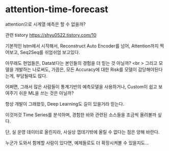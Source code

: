 # attention-time-forecast
attention으로 시계열 예측은 할 수 없을까?

관련 tistory
https://shyu0522.tistory.com/10

기본적인 lstm에서 시작해서, Reconstruct Auto Encoder를 넘어, Attention까지 찍어보고, Seq2Seq를 쉬엄쉬엄 보고있다.

아무래도 현업들은, Data보다는 본인들의 경험을 더 믿는 것 아닐까? <br \>
그리고 모델을 개발하는 나로써도, 가끔은, 모든 Accuracy에 대한 Risk를 모델이 감당해야된다는게, 부담될때도 많다.

어쩌면, 그래서 많은 사람들이 통계기반의 예측모델을 사용하거나, Custom이 쉽고 보여주기 쉬운 ML을 쓰는 것은 아닐까?

항상 개발이 그래왔듯, Deep Learning도 길이 있을거라 믿는다.

이것저것 Time Series를 분석하며, 경험한 바와 관련된 소스들을 조금씩 올려볼까 싶다.

단, 실 운영 데이터로 올린지라, 사실상 껍데기밖에 올릴 수 없다는 점은 양해 바란다.

누군가 도와서 함께할 사람이 있다면, 예제들로도 더 확장시켜볼 수 있을지도...
